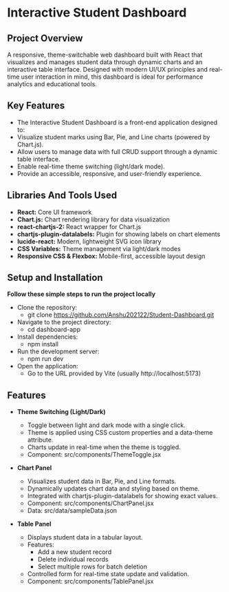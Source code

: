 # Interactive Student Dashboard

## Project Overview
A responsive, theme-switchable web dashboard built with React that visualizes and manages student data through dynamic charts and an interactive table interface. Designed with modern UI/UX principles and real-time user interaction in mind, this dashboard is ideal for performance analytics and educational tools.


## Key Features

* The Interactive Student Dashboard is a front-end application designed to:
* Visualize student marks using Bar, Pie, and Line charts (powered by Chart.js).
* Allow users to manage data with full CRUD support through a dynamic table interface.
* Enable real-time theme switching (light/dark mode).
* Provide an accessible, responsive, and user-friendly experience.


## Libraries And Tools Used

* **React:** Core UI framework
* **Chart.js:** Chart rendering library for data visualization
* **react-chartjs-2:** React wrapper for Chart.js
* **chartjs-plugin-datalabels:** Plugin for showing labels on chart elements
* **lucide-react:** Modern, lightweight SVG icon library
* **CSS Variables:** Theme management via light/dark modes
* **Responsive CSS & Flexbox:** Mobile-first, accessible layout design
    

## Setup and Installation

**Follow these simple steps to run the project locally**
* Clone the repository:
  - git clone https://github.com/Anshu202122/Student-Dashboard.git
* Navigate to the project directory:
  - cd dashboard-app
* Install dependencies:
  - npm install
* Run the development server:
  - npm run dev
* Open the application:
  - Go to the URL provided by Vite (usually http://localhost:5173)


## Features

* **Theme Switching (Light/Dark)**
    * Toggle between light and dark mode with a single click.
    * Theme is applied using CSS custom properties and a data-theme attribute.
    * Charts update in real-time when the theme is toggled.
    * Component: src/components/ThemeToggle.jsx

* **Chart Panel**
    * Visualizes student data in Bar, Pie, and Line formats.
    * Dynamically updates chart data and styling based on theme.
    * Integrated with chartjs-plugin-datalabels for showing exact values.
    * Component: src/components/ChartPanel.jsx
    * Data: src/data/sampleData.json

* **Table Panel**
    * Displays student data in a tabular layout.
    * Features:
        - Add a new student record
        - Delete individual records
        - Select multiple rows for batch deletion
    * Controlled form for real-time state update and validation.
    * Component: src/components/TablePanel.jsx
